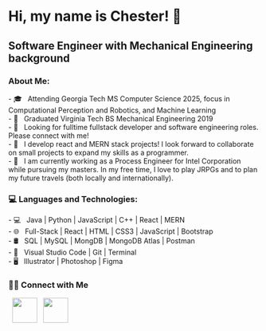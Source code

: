 <h1>Hi, my name is Chester! 👋</h1>
<h2>Software Engineer with Mechanical Engineering background</h2>
<h3>About Me: </h3>
- 🎓 &nbsp; Attending Georgia Tech MS Computer Science 2025, focus in Computational Perception and Robotics, and Machine Learning <br />
- 🦃 &nbsp; Graduated Virginia Tech BS Mechanical Engineering 2019 <br />
- 🔭 &nbsp; Looking for fulltime fullstack developer and software engineering roles. Please connect with me! <br />
- 💞️ &nbsp; I develop react and MERN stack projects! I look forward to collaborate on small projects to expand my skills as a programmer. <br />
- 🌱 &nbsp; I am currently working as a Process Engineer for Intel Corporation while pursuing my masters. In my free time, I love to play JRPGs and to plan my future travels (both locally and internationally). <br />

<h3>💻 Languages and Technologies: </h3>
- 💻 &nbsp; Java | Python | JavaScript | C++ | React | MERN <br />   
- 🌐 &nbsp; Full-Stack | React | HTML | CSS3 | JavaScript | Bootstrap <br />
- 🛢 &nbsp; SQL | MySQL | MongDB | MongoDB Atlas | Postman <br />
- 🔧 &nbsp; Visual Studio Code  | Git | Terminal <br />
- 🖥 &nbsp; Illustrator | Photoshop | Figma <br />

<h3> 🤝🏻 Connect with Me </h3>
&nbsp; <a href="https://www.linkedin.com/chesterziebart" target="_blank" rel="noopener noreferrer"><img src="https://img.icons8.com/plasticine/100/000000/linkedin.png" width="50" /></a>  
&nbsp; <a href="mailto:ziebartcabauatan@gmail.com" target="_blank" rel="noopener noreferrer"><img src="https://img.icons8.com/plasticine/100/000000/gmail.png"  width="50" /></a>
